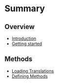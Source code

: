 # Summary

## Overview

* [Introduction](README.md)
* [Getting started](getting-started.md)

## Methods

* [Loading Translations](loading-translations.md)
* [Defining Methods](methods.md)

